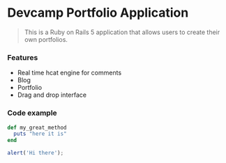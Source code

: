# Devcamp Portfolio Application

> This is a Ruby on Rails 5 application that allows users to create their own portfolios.

### Features

- Real time hcat engine for comments 
- Blog
- Portfolio
- Drag and drop interface

### Code example

```ruby
def my_great_method
  puts "here it is"
end
```

```javascript
alert('Hi there');
```